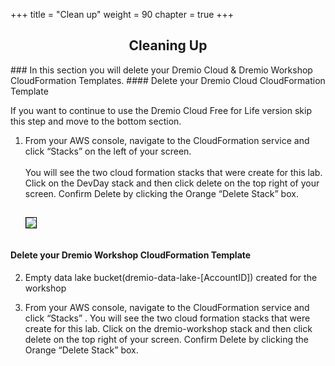 +++
title = "Clean up"
weight = 90
chapter = true
+++
<center><h2>Cleaning Up</h2></center>
### In this section you will delete your Dremio Cloud & Dremio Workshop CloudFormation Templates.
#### Delete your Dremio Cloud CloudFormation Template

   If you want to continue to use the Dremio Cloud Free for Life version skip this step and move to the bottom section.


    
 1. From your AWS console, navigate to the CloudFormation service and click “Stacks” on the left of your screen.
       <br/>
     <br/>
     You will see the two cloud formation stacks that were create for this lab.  Click on the DevDay stack and then click delete on the top right of your screen.  Confirm Delete by clicking the Orange “Delete Stack” box.  

     <img src="../../images/newdremio58.png" style="margin:15px 0px; border:1px solid black"/>
     
#### Delete your Dremio Workshop CloudFormation Template     

    
 2. Empty data lake bucket(dremio-data-lake-[AccountID]) created for the workshop</li>
 
 3. From your AWS console, navigate to the CloudFormation service and click “Stacks” . You will see the two cloud formation stacks that were create for this lab.  Click on the dremio-workshop stack and then click delete on the top right of your screen.  Confirm Delete by clicking the Orange “Delete Stack” box.  


     
  

